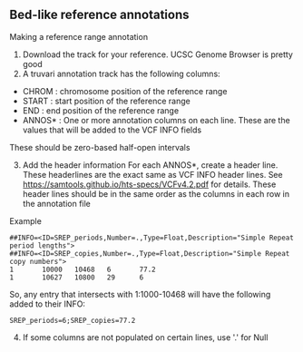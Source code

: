 ## Bed-like reference annotations 
Making a reference range annotation

1) Download the track for your reference. UCSC Genome Browser is pretty good
2) A truvari annotation track has the following columns:
- CHROM : chromosome position of the reference range
- START : start position of the reference range
- END : end position of the reference range
- ANNOS* : One or more annotation columns on each line. These are the values that will be added to the VCF INFO fields

These should be zero-based half-open intervals

3) Add the header information
For each ANNOS*, create a header line. These headerlines are the exact same as VCF INFO header lines. See
https://samtools.github.io/hts-specs/VCFv4.2.pdf for details.
These header lines should be in the same order as the columns in each row in the annotation file

Example
```
##INFO=<ID=SREP_periods,Number=.,Type=Float,Description="Simple Repeat period lengths">
##INFO=<ID=SREP_copies,Number=.,Type=Float,Description="Simple Repeat copy numbers">
1       10000   10468   6       77.2
1       10627   10800   29      6
```

So, any entry that intersects with 1:1000-10468 will have the following added to their INFO:

```
SREP_periods=6;SREP_copies=77.2
```

4) If some columns are not populated on certain lines, use '.' for Null
